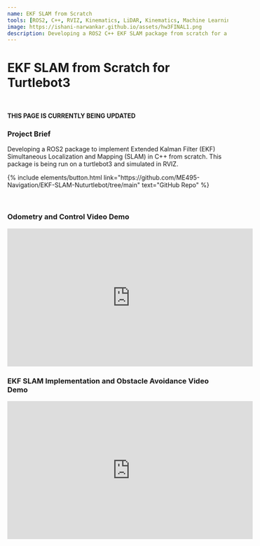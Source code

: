```yaml
---
name: EKF SLAM from Scratch 
tools: [ROS2, C++, RVIZ, Kinematics, LiDAR, Kinematics, Machine Learning]
image: https://ishani-narwankar.github.io/assets/hw3FINAL1.png
description: Developing a ROS2 C++ EKF SLAM package from scratch for a turtlebot3 and simulated environment.
---
```

# EKF SLAM from Scratch for Turtlebot3
<br>

**THIS PAGE IS CURRENTLY BEING UPDATED**
<br>

### **Project Brief**
Developing a ROS2 package to implement Extended Kalman Filter (EKF) Simultaneous Localization and Mapping (SLAM) in C++ from scratch. This package is being run on a turtlebot3 and simulated in RVIZ.
<br>
<p class="text-center">
{% include elements/button.html link="https://github.com/ME495-Navigation/EKF-SLAM-Nuturtlebot/tree/main" text="GitHub Repo" %}
</p>
<br>

### Odometry and Control Video Demo
<center><iframe width="560" height="315" src="https://www.youtube.com/embed/CmOwb-rtEx0?si=CbVQAQMJfP1SkYJr" title="YouTube video player" frameborder="0" allow="accelerometer; autoplay; clipboard-write; encrypted-media; gyroscope; picture-in-picture; web-share" allowfullscreen></iframe></center>

### EKF SLAM Implementation and Obstacle Avoidance Video Demo
<iframe width="560" height="315" src="https://www.youtube.com/embed/l8Fe8r6dG2c?si=_Ok1R7xm8TCilaOR" title="YouTube video player" frameborder="0" allow="accelerometer; autoplay; clipboard-write; encrypted-media; gyroscope; picture-in-picture; web-share" referrerpolicy="strict-origin-when-cross-origin" allowfullscreen></iframe>